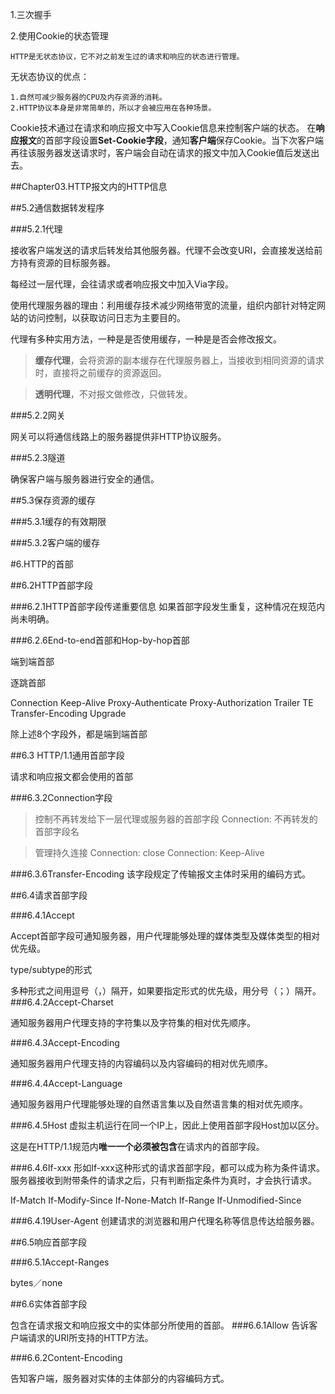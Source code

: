 1.三次握手

2.使用Cookie的状态管理

	HTTP是无状态协议，它不对之前发生过的请求和响应的状态进行管理。
	
无状态协议的优点：

	1.自然可减少服务器的CPU及内存资源的消耗。
	2.HTTP协议本身是非常简单的，所以才会被应用在各种场景。
	
Cookie技术通过在请求和响应报文中写入Cookie信息来控制客户端的状态。
在**响应报文**的首部字段设置**Set-Cookie字段**，通知**客户端**保存Cookie。当下次客户端再往该服务器发送请求时，客户端会自动在请求的报文中加入Cookie值后发送出去。
	
##Chapter03.HTTP报文内的HTTP信息



##5.2通信数据转发程序

###5.2.1代理

接收客户端发送的请求后转发给其他服务器。代理不会改变URI，会直接发送给前方持有资源的目标服务器。

每经过一层代理，会往请求或者响应报文中加入Via字段。

使用代理服务器的理由：利用缓存技术减少网络带宽的流量，组织内部针对特定网站的访问控制，以获取访问日志为主要目的。

代理有多种实用方法，一种是是否使用缓存，一种是是否会修改报文。

>**缓存代理**，会将资源的副本缓存在代理服务器上，当接收到相同资源的请求时，直接将之前缓存的资源返回。

>**透明代理**，不对报文做修改，只做转发。

###5.2.2网关

网关可以将通信线路上的服务器提供非HTTP协议服务。

###5.2.3隧道

确保客户端与服务器进行安全的通信。


##5.3保存资源的缓存

###5.3.1缓存的有效期限

###5.3.2客户端的缓存

#6.HTTP的首部

##6.2HTTP首部字段

###6.2.1HTTP首部字段传递重要信息
如果首部字段发生重复，这种情况在规范内尚未明确。

###6.2.6End-to-end首部和Hop-by-hop首部

端到端首部

逐跳首部

Connection
Keep-Alive
Proxy-Authenticate
Proxy-Authorization
Trailer
TE
Transfer-Encoding
Upgrade

除上述8个字段外，都是端到端首部


##6.3 HTTP/1.1通用首部字段

请求和响应报文都会使用的首部

###6.3.2Connection字段
>控制不再转发给下一层代理或服务器的首部字段
Connection: 不再转发的首部字段名

>管理持久连接
Connection: close
Connection: Keep-Alive

###6.3.6Transfer-Encoding
该字段规定了传输报文主体时采用的编码方式。

##6.4请求首部字段

###6.4.1Accept

Accept首部字段可通知服务器，用户代理能够处理的媒体类型及媒体类型的相对优先级。

type/subtype的形式

多种形式之间用逗号（，）隔开，如果要指定形式的优先级，用分号（；）隔开。
###6.4.2Accept-Charset

通知服务器用户代理支持的字符集以及字符集的相对优先顺序。

###6.4.3Accept-Encoding

通知服务器用户代理支持的内容编码以及内容编码的相对优先顺序。

###6.4.4Accept-Language

通知服务器用户代理能够处理的自然语言集以及自然语言集的相对优先顺序。

###6.4.5Host
虚拟主机运行在同一个IP上，因此上使用首部字段Host加以区分。

这是在HTTP/1.1规范内**唯一一个必须被包含**在请求内的首部字段。

###6.4.6If-xxx
形如If-xxx这种形式的请求首部字段，都可以成为称为条件请求。服务器接收到附带条件的请求之后，只有判断指定条件为真时，才会执行请求。

If-Match
If-Modify-Since
If-None-Match
If-Range
If-Unmodified-Since

###6.4.19User-Agent
创建请求的浏览器和用户代理名称等信息传达给服务器。


##6.5响应首部字段

###6.5.1Accept-Ranges

bytes／none

##6.6实体首部字段

包含在请求报文和响应报文中的实体部分所使用的首部。
###6.6.1Allow
告诉客户端请求的URI所支持的HTTP方法。

###6.6.2Content-Encoding

告知客户端，服务器对实体的主体部分的内容编码方式。